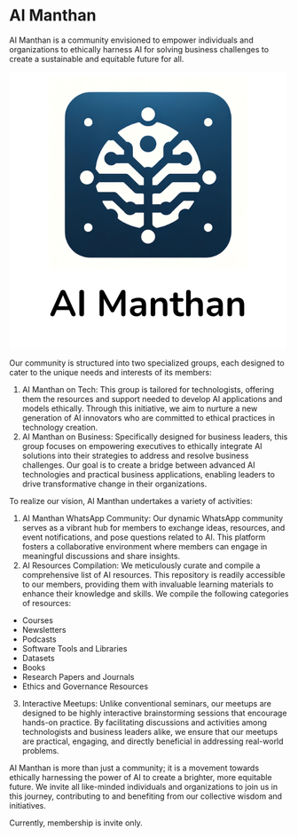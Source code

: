 # AI Manthan

AI Manthan is a community envisioned to empower individuals and organizations to ethically harness AI for solving business challenges to create a sustainable and equitable future for all.

![Thumbnail of AI Manthan](thumbnail.png)

Our community is structured into two specialized groups, each designed to cater to the unique needs and interests of its members:
1. AI Manthan on Tech: This group is tailored for technologists, offering them the resources and support needed to develop AI applications and models ethically. Through this initiative, we aim to nurture a new generation of AI innovators who are committed to ethical practices in technology creation.
2. AI Manthan on Business: Specifically designed for business leaders, this group focuses on empowering executives to ethically integrate AI solutions into their strategies to address and resolve business challenges. Our goal is to create a bridge between advanced AI technologies and practical business applications, enabling leaders to drive transformative change in their organizations.

To realize our vision, AI Manthan undertakes a variety of activities:
1. AI Manthan WhatsApp Community: Our dynamic WhatsApp community serves as a vibrant hub for members to exchange ideas, resources, and event notifications, and pose questions related to AI. This platform fosters a collaborative environment where members can engage in meaningful discussions and share insights.
2. AI Resources Compilation: We meticulously curate and compile a comprehensive list of AI resources. This repository is readily accessible to our members, providing them with invaluable learning materials to enhance their knowledge and skills. We compile the following categories of resources:
- Courses
- Newsletters
- Podcasts
- Software Tools and Libraries
- Datasets
- Books
- Research Papers and Journals
- Ethics and Governance Resources
3. Interactive Meetups: Unlike conventional seminars, our meetups are designed to be highly interactive brainstorming sessions that encourage hands-on practice. By facilitating discussions and activities among technologists and business leaders alike, we ensure that our meetups are practical, engaging, and directly beneficial in addressing real-world problems.

AI Manthan is more than just a community; it is a movement towards ethically harnessing the power of AI to create a brighter, more equitable future. We invite all like-minded individuals and organizations to join us in this journey, contributing to and benefiting from our collective wisdom and initiatives.

Currently, membership is invite only. 

